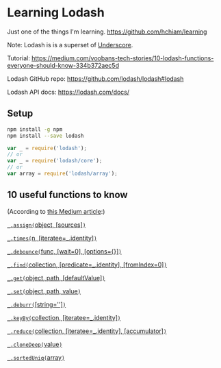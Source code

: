 # Learning Lodash

Just one of the things I'm learning. <https://github.com/hchiam/learning>

Note: Lodash is is a superset of [Underscore](https://github.com/hchiam/learning-underscore).

Tutorial: <https://medium.com/voobans-tech-stories/10-lodash-functions-everyone-should-know-334b372aec5d>

Lodash GitHub repo: <https://github.com/lodash/lodash#lodash>

Lodash API docs: <https://lodash.com/docs/>

## Setup

```bash
npm install -g npm
npm install --save lodash
```

```js
var _ = require('lodash');
// or
var _ = require('lodash/core');
// or
var array = require('lodash/array');
```

## 10 useful functions to know

(According to [this Medium article](https://medium.com/voobans-tech-stories/10-lodash-functions-everyone-should-know-334b372aec5d):)

[`_.assign(`object, [sources]`)`](https://lodash.com/docs/#assign)

[`_.times(`n, [iteratee=_.identity]`)`](https://lodash.com/docs/#times)

[`_.debounce(`func, [wait=0], [options={}]`)`](https://lodash.com/docs/#debounce)

[`_.find(`collection, [predicate=_.identity], [fromIndex=0]`)`](https://lodash.com/docs/#find)

[`_.get(`object, path, [defaultValue]`)`](https://lodash.com/docs/#get)

[`_.set(`object, path, value`)`](https://lodash.com/docs/#set)

[`_.deburr(`[string='']`)`](https://lodash.com/docs/#deburr)

[`_.keyBy(`collection, [iteratee=_.identity]`)`](https://lodash.com/docs/#keyBy)

[`_.reduce(`collection, [iteratee=_.identity], [accumulator]`)`](https://lodash.com/docs/#reduce)

[`_.cloneDeep(`value`)`](https://lodash.com/docs/#cloneDeep)

[`_.sortedUniq(`array`)`](https://lodash.com/docs/#sortedUniq)
